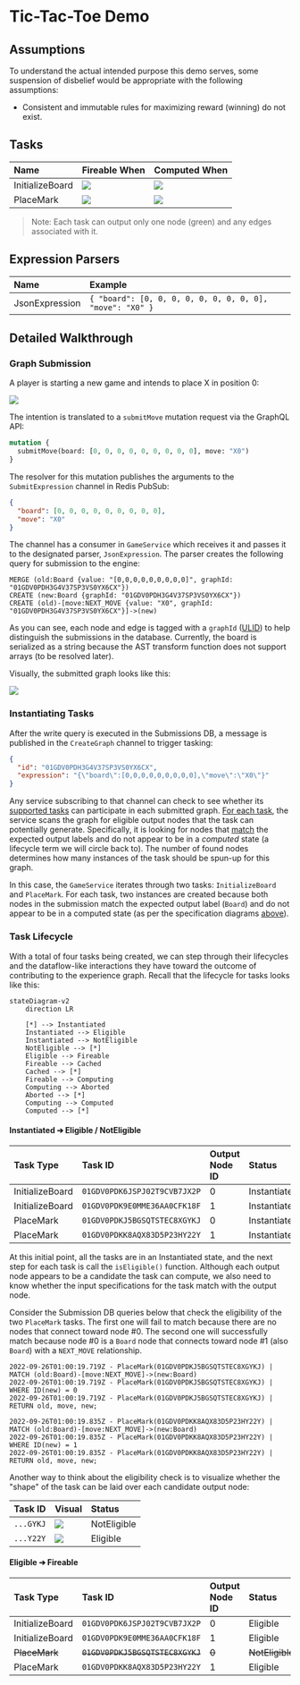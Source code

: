 # Tic-Tac-Toe Demo

## Assumptions

To understand the actual intended purpose this demo serves, some suspension of disbelief would be appropriate with the following assumptions:

- Consistent and immutable rules for maximizing reward (winning) do not exist.

## Tasks

| Name            | Fireable When                        | Computed When                        |
|:----------------|:-------------------------------------|--------------------------------------|
| InitializeBoard | ![](https://i.imgur.com/XElN4ZR.png) | ![](https://i.imgur.com/lXpDVvJ.png) |
| PlaceMark       | ![](https://i.imgur.com/a5VAz0T.png) | ![](https://i.imgur.com/Kb4N46k.png) |

> Note: Each task can output only one node (green) and any edges associated with it.

## Expression Parsers

| Name           | Example                                                  |
|:---------------|:---------------------------------------------------------|
| JsonExpression | `{ "board": [0, 0, 0, 0, 0, 0, 0, 0, 0], "move": "X0" }` |

## Detailed Walkthrough

### Graph Submission

A player is starting a new game and intends to place X in position 0:

![](https://i.imgur.com/jqktzH2.png)

The intention is translated to a `submitMove` mutation request via the GraphQL API:

```graphql
mutation {
  submitMove(board: [0, 0, 0, 0, 0, 0, 0, 0, 0], move: "X0")
}
```

The resolver for this mutation publishes the arguments to the `SubmitExpression` channel in Redis PubSub:

```json
{
  "board": [0, 0, 0, 0, 0, 0, 0, 0, 0],
  "move": "X0"
}
```

The channel has a consumer in `GameService` which receives it and passes it to the designated parser, `JsonExpression`. The parser creates the following query for submission to the engine:

```cypher
MERGE (old:Board {value: "[0,0,0,0,0,0,0,0,0]", graphId: "01GDV0PDH3G4V37SP3VS0YX6CX"})
CREATE (new:Board {graphId: "01GDV0PDH3G4V37SP3VS0YX6CX"})
CREATE (old)-[move:NEXT_MOVE {value: "X0", graphId: "01GDV0PDH3G4V37SP3VS0YX6CX"}]->(new)
```

As you can see, each node and edge is tagged with  a `graphId` ([ULID](https://github.com/ulid/spec)) to help distinguish the submissions in the database. Currently, the board is serialized as a string because the AST transform function does not support arrays (to be resolved later). 

Visually, the submitted graph looks like this:

![](https://imgur.com/BdIu92w.png)

### Instantiating Tasks

After the write query is executed in the Submissions DB, a message is published in the `CreateGraph` channel to trigger tasking:

```json
{
  "id": "01GDV0PDH3G4V37SP3VS0YX6CX",
  "expression": "{\"board\":[0,0,0,0,0,0,0,0,0],\"move\":\"X0\"}"
}
```

Any service subscribing to that channel can check to see whether its [supported tasks](/demos/TicTacToe/GameService/src/main.ts#L14) can participate in each submitted graph. [For each task](/src/index.ts#L175), the service scans the graph for eligible output nodes that the task can potentially generate. Specifically, it is looking for nodes that [match](/src/tasking/BaseTask.ts#L533) the expected output labels and do not appear to be in a *computed* state (a lifecycle term we will circle back to). The number of found nodes determines how many instances of the task should be spun-up for this graph.

In this case, the `GameService` iterates through two tasks: `InitializeBoard` and `PlaceMark`. For each task, two instances are created because both nodes in the submission match the expected output label (`Board`) and do not appear to be in a computed state (as per the specification diagrams [above](#tasks)).

### Task Lifecycle

With a total of four tasks being created, we can step through their lifecycles and the dataflow-like interactions they have toward the outcome of contributing to the experience graph. Recall that the lifecycle for tasks looks like this:

```mermaid
stateDiagram-v2
    direction LR
    
    [*] --> Instantiated
    Instantiated --> Eligible
    Instantiated --> NotEligible
    NotEligible --> [*]
    Eligible --> Fireable
    Fireable --> Cached
    Cached --> [*]
    Fireable --> Computing
    Computing --> Aborted
    Aborted --> [*]
    Computing --> Computed
    Computed --> [*]
```

#### Instantiated ➔ Eligible / NotEligible

| Task Type       | Task ID                      | Output Node ID | Status       |
|:----------------|:-----------------------------|:---------------|:-------------|
| InitializeBoard | `01GDV0PDK6JSPJ02T9CVB7JX2P` | 0              | Instantiated |
| InitializeBoard | `01GDV0PDK9E0MME36AA0CFK18F` | 1              | Instantiated |
| PlaceMark       | `01GDV0PDKJ5BGSQTSTEC8XGYKJ` | 0              | Instantiated |
| PlaceMark       | `01GDV0PDKK8AQX83D5P23HY22Y` | 1              | Instantiated |

At this initial point, all the tasks are in an Instantiated state, and the next step for each task is call the `isEligible()` function. Although each output node appears to be a candidate the task can compute, we also need to know whether the input specifications for the task match with the output node.

Consider the Submission DB queries below that check the eligibility of the two `PlaceMark` tasks. The first one will fail to match because there are no nodes that connect toward node #0. The second one will successfully match because node #0 is a `Board` node that connects toward node #1 (also `Board`) with a `NEXT_MOVE` relationship. 

```cypher
2022-09-26T01:00:19.719Z - PlaceMark(01GDV0PDKJ5BGSQTSTEC8XGYKJ) | MATCH (old:Board)-[move:NEXT_MOVE]->(new:Board)
2022-09-26T01:00:19.719Z - PlaceMark(01GDV0PDKJ5BGSQTSTEC8XGYKJ) | WHERE ID(new) = 0
2022-09-26T01:00:19.719Z - PlaceMark(01GDV0PDKJ5BGSQTSTEC8XGYKJ) | RETURN old, move, new;

2022-09-26T01:00:19.835Z - PlaceMark(01GDV0PDKK8AQX83D5P23HY22Y) | MATCH (old:Board)-[move:NEXT_MOVE]->(new:Board)
2022-09-26T01:00:19.835Z - PlaceMark(01GDV0PDKK8AQX83D5P23HY22Y) | WHERE ID(new) = 1
2022-09-26T01:00:19.835Z - PlaceMark(01GDV0PDKK8AQX83D5P23HY22Y) | RETURN old, move, new;
```

Another way to think about the eligibility check is to visualize whether the "shape" of the task can be laid over each candidate output node:

| Task ID   | Visual                               | Status      |
|:----------|:-------------------------------------|:------------|
| `...GYKJ` | ![](https://i.imgur.com/DZK3wek.png) | NotEligible |
| `...Y22Y` | ![](https://i.imgur.com/Hij3WEx.png) | Eligible    |

#### Eligible ➔ Fireable

| Task Type       | Task ID                          | Output Node ID | Status          |
|:----------------|:---------------------------------|:---------------|:----------------|
| InitializeBoard | `01GDV0PDK6JSPJ02T9CVB7JX2P`     | 0              | Eligible        |
| InitializeBoard | `01GDV0PDK9E0MME36AA0CFK18F`     | 1              | Eligible        |
| ~~PlaceMark~~   | ~~`01GDV0PDKJ5BGSQTSTEC8XGYKJ`~~ | ~~0~~          | ~~NotEligible~~ |
| PlaceMark       | `01GDV0PDKK8AQX83D5P23HY22Y`     | 1              | Eligible        |